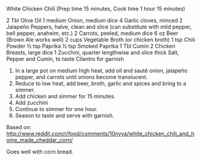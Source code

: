 White Chicken Chili
(Prep time 15 minutes, Cook time 1 hour 15 minutes)

2 Tbl Olive Oil
1 medium Onion, medium dice
4 Garlic cloves, minced
2 Jalapeño Peppers, halve, clean and slice (can substitute with mild pepper, bell pepper, anaheim, etc.)
2 Carrots, peeled, medium dice
6 oz Beer (Brown Ale works well)
2 cups Vegetable Broth (or chicken broth)
1 tsp Chili Powder
½ tsp Paprika
½ tsp Smoked Paprika
1 Tbl Cumin
2 Chicken Breasts, large dice
1 Zucchini, quarter lengthwise and slice thick
Salt, Pepper and Cumin, to taste
Cilantro for garnish

1. In a large pot on medium high heat, add oil and sauté onion, jalapeño pepper, and carrots until onions become translucent.
2. Reduce to low heat, add beer, broth, garlic and spices and bring to a simmer.
3. Add chicken and simmer for 15 minutes.
4. Add zucchini 
5. Continue to simmer for one hour.
6. Season to taste and serve with garnish.

Based on: http://www.reddit.com/r/food/comments/10nyya/white_chicken_chili_and_home_made_cheddar_corn/

Goes well with corn bread.
